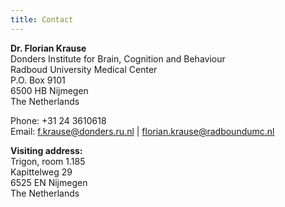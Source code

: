 ```yaml
---
title: Contact
---
```


**Dr. Florian Krause**  
Donders Institute for Brain, Cognition and Behaviour  
Radboud University Medical Center  
P.O. Box 9101  
6500 HB Nijmegen  
The Netherlands  

Phone: +31 24 3610618  
Email: f.krause@donders.ru.nl | florian.krause@radboundumc.nl  

**Visiting address:**  
Trigon, room 1.185  
Kapittelweg 29  
6525 EN Nijmegen  
The Netherlands
